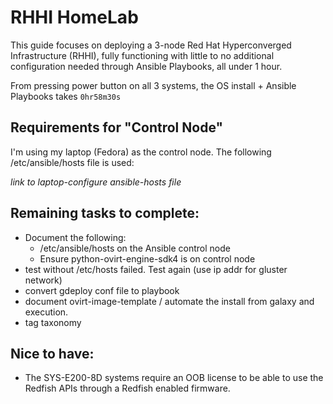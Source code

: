 # RHHI HomeLab

This guide focuses on deploying a 3-node Red Hat Hyperconverged Infrastructure (RHHI), fully functioning with little to no additional configuration needed through Ansible Playbooks, all under 1 hour.

From pressing power button on all 3 systems, the OS install + Ansible Playbooks takes `0hr58m30s`

## Requirements for "Control Node"

I'm using my laptop (Fedora) as the control node. The following /etc/ansible/hosts file is used:

  *link to laptop-configure ansible-hosts file*

## Remaining tasks to complete:
- Document the following:
  - /etc/ansible/hosts on the Ansible control node
  - Ensure python-ovirt-engine-sdk4 is on control node
- test without /etc/hosts failed. Test again (use ip addr for gluster network)
- convert gdeploy conf file to playbook
- document ovirt-image-template / automate the install from galaxy and execution.
- tag taxonomy

## Nice to have:
- The SYS-E200-8D systems require an OOB license to be able to use the Redfish APIs through a Redfish enabled firmware.
